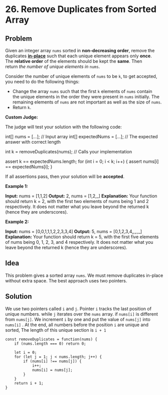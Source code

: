 # 26. Remove Duplicates from Sorted Array

## Problem
Given an integer array `nums` sorted in **non-decreasing order**, remove the duplicates [**in-place**](https://en.wikipedia.org/wiki/In-place_algorithm) such that each unique element appears only **once**. The **relative order** of the elements should be kept the **same**. Then return _the number of unique elements in_ `nums`.

Consider the number of unique elements of `nums` to be `k`, to get accepted, you need to do the following things:

- Change the array `nums` such that the first `k` elements of `nums` contain the unique elements in the order they were present in `nums` initially. The remaining elements of `nums` are not important as well as the size of `nums`.
- Return `k`.

**Custom Judge:**

The judge will test your solution with the following code:

int[] nums = [...]; // Input array
int[] expectedNums = [...]; // The expected answer with correct length

int k = removeDuplicates(nums); // Calls your implementation

assert k == expectedNums.length;
for (int i = 0; i < k; i++) {
assert nums[i] == expectedNums[i];
}

If all assertions pass, then your solution will be **accepted**.

**Example 1:**

**Input:** nums = [1,1,2]
**Output:** 2, nums = [1,2,_]
**Explanation:** Your function should return k = 2, with the first two elements of nums being 1 and 2 respectively.
It does not matter what you leave beyond the returned k (hence they are underscores).

**Example 2:**

**Input:** nums = [0,0,1,1,1,2,2,3,3,4]
**Output:** 5, nums = [0,1,2,3,4,_,_,_,_,_]
**Explanation:** Your function should return k = 5, with the first five elements of nums being 0, 1, 2, 3, and 4 respectively.
It does not matter what you leave beyond the returned k (hence they are underscores).

## Idea
This problem gives a sorted array `nums`. We must remove duplicates in-place without extra space. The best approach uses two pointers.
## Solution
We use two pointers called `i` and `j`. Pointer `i` tracks the last position of unique numbers. while `j` iterates over the `nums` array. if `nums[i]` is different from `nums[j]`. We increment `i` by one and put the value of `nums[j]` into `nums[i]`  . At the end, all numbers before the position `i` are unique and sorted, The length of this unique section is `i + 1`
```
const removeDuplicates = function(nums) {
	if (nums.length === 0) return 0;

	let i = 0;
	for (let j = 1; j < nums.length; j++) {
		if (nums[i] !== nums[j]) {
			i++;
			nums[i] = nums[j];
		}
	}
	return i + 1;
}
```

